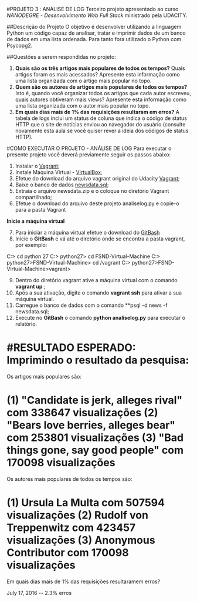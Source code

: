 #PROJETO 3 : ANÁLISE DE LOG
Terceiro projeto apresentado ao curso *NANODEGRE - Desenvolvimento Web Full Stack* ministrado pela UDACITY.

##Descrição do Projeto
O objetivo é desenvolver utilizando a linguagem Python um código capaz de analisar, tratar e imprimir dados de um banco de dados em uma lista ordenada. Para tanto fora utilizado o Python com Psycopg2. 

##Questões a serem respondidas no projeto:
1.  **Quais são os três artigos mais populares de todos os tempos?** Quais artigos foram os mais acessados? Apresente esta informação como uma lista organizada com o artigo mais popular no topo.
2. **Quem são os autores de artigos mais populares de todos os tempos?** Isto é, quando você organizar todos os artigos que cada autor escreveu, quais autores obtiveram mais views? Apresente esta informação como uma lista organizada com o autor mais popular no topo.
3. **Em quais dias mais de 1% das requisições resultaram em erros?** A tabela de logs inclui um status de coluna que indica o código de status HTTP que o site de notícias enviou ao navegador do usuário (consulte novamente esta aula se você quiser rever a ideia dos códigos de status HTTP).

#COMO EXECUTAR O PROJETO - ANÁLISE DE LOG
Para executar o presente projeto você deverá previamente seguir os passos abaixo:

1. Instalar o [Vagrant](https://www.vagrantup.com/);
2. Instale Máquina Virtual - [VirtualBox](https://www.virtualbox.org/);
3. Efetue do download do arquivo vagrant original do Udacity [Vagrant](https://github.com/udacity/fullstack-nanodegree-vm
);
4. Baixe o banco de dados [newsdata.sql](https://d17h27t6h515a5.cloudfront.net/topher/2016/August/57b5f748_newsdata/newsdata.zip);
5. Extraia o arquivo newsdata.zip e o coloque no diretório Vagrant compartilhado;
6. Efetue o download do arquivo deste projeto analiselog.py e copie-o para a pasta Vagrant

**Inicie a máquina virtual**

7. Para iniciar a máquina virtual efetue o download do [GitBash](https://git-scm.com/downloads)
8. Inicie o **GitBash** e vá até o diretório onde se encontra a pasta vagrant, por exemplo:

C:> cd python 27
C:> python27> cd FSND-Virtual-Machine
C:> python27>FSND-Virtual-Machine> cd /vagrant
C:> python27>FSND-Virtual-Machine>vagrant>

9. Dentro do diretório vagrant ative a máquina virtual com o comando **vagrant up** ;
10. Após a sua ativação, digite o comando **vagrant ssh** para ativar a sua máquina virtual.
11. Carregue o banco de dados com o comando **psql -d news -f newsdata.sql;
12. Execute no **GitBash** o comando **python analiselog.py** para executar o relatório.

#RESULTADO ESPERADO:
Imprimindo o resultado da pesquisa:
====================================
Os artigos mais populares são:

(1) "Candidate is jerk, alleges rival" com 338647 visualizações
(2) "Bears love berries, alleges bear" com 253801 visualizações
(3) "Bad things gone, say good people" com 170098 visualizações
====================================
Os autores mais populares de todos os tempos são:

(1) Ursula La Multa com 507594 visualizações
(2) Rudolf von Treppenwitz com 423457 visualizações
(3) Anonymous Contributor com 170098 visualizações
====================================
Em quais dias mais de 1% das requisições resultaramem erros?

July 17, 2016 -- 2.3% erros
